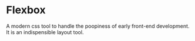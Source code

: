 # Flexbox

A modern css tool to handle the poopiness of early front-end development.
It is an indispensible layout tool.
